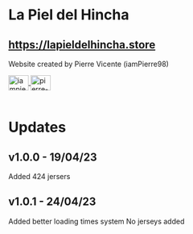 # La Piel del Hincha
## https://lapieldelhincha.store
Website created by Pierre Vicente (iamPierre98)
<div>
    <a href="https://instagram.com/iampierre98" target="blank">
        <img align="center" src="https://raw.githubusercontent.com/rahuldkjain/github-profile-readme-generator/master/src/images/icons/Social/instagram.svg" alt="iampierre98" height="30" width="40" />
    </a>
    <a href="https://linkedin.com/in/pierre-vicente-a9b951219" target="blank">
        <img align="center" src="https://raw.githubusercontent.com/rahuldkjain/github-profile-readme-generator/master/src/images/icons/Social/linked-in-alt.svg" alt="pierre-vicente-a9b951219" height="30" width="40" />
  </a>
</div>
</br>

# Updates
## **v1.0.0 - 19/04/23**
Added 424 jersers

## **v1.0.1 - 24/04/23**
Added better loading times system
No jerseys added